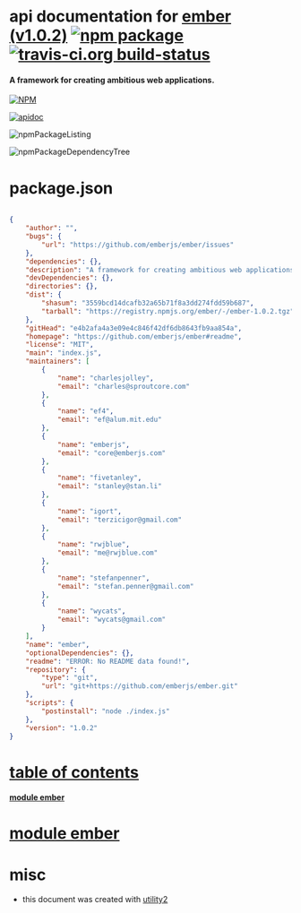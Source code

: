 # api documentation for  [ember (v1.0.2)](https://github.com/emberjs/ember#readme)  [![npm package](https://img.shields.io/npm/v/npmdoc-ember.svg?style=flat-square)](https://www.npmjs.org/package/npmdoc-ember) [![travis-ci.org build-status](https://api.travis-ci.org/npmdoc/node-npmdoc-ember.svg)](https://travis-ci.org/npmdoc/node-npmdoc-ember)
#### A framework for creating ambitious web applications.

[![NPM](https://nodei.co/npm/ember.png?downloads=true)](https://www.npmjs.com/package/ember)

[![apidoc](https://npmdoc.github.io/node-npmdoc-ember/build/screenCapture.buildNpmdoc.browser._2Fhome_2Ftravis_2Fbuild_2Fnpmdoc_2Fnode-npmdoc-ember_2Ftmp_2Fbuild_2Fapidoc.html.png)](https://npmdoc.github.io/node-npmdoc-ember/build/apidoc.html)

![npmPackageListing](https://npmdoc.github.io/node-npmdoc-ember/build/screenCapture.npmPackageListing.svg)

![npmPackageDependencyTree](https://npmdoc.github.io/node-npmdoc-ember/build/screenCapture.npmPackageDependencyTree.svg)



# package.json

```json

{
    "author": "",
    "bugs": {
        "url": "https://github.com/emberjs/ember/issues"
    },
    "dependencies": {},
    "description": "A framework for creating ambitious web applications.",
    "devDependencies": {},
    "directories": {},
    "dist": {
        "shasum": "3559bcd14dcafb32a65b71f8a3dd274fdd59b687",
        "tarball": "https://registry.npmjs.org/ember/-/ember-1.0.2.tgz"
    },
    "gitHead": "e4b2afa4a3e09e4c846f42df6db8643fb9aa854a",
    "homepage": "https://github.com/emberjs/ember#readme",
    "license": "MIT",
    "main": "index.js",
    "maintainers": [
        {
            "name": "charlesjolley",
            "email": "charles@sproutcore.com"
        },
        {
            "name": "ef4",
            "email": "ef@alum.mit.edu"
        },
        {
            "name": "emberjs",
            "email": "core@emberjs.com"
        },
        {
            "name": "fivetanley",
            "email": "stanley@stan.li"
        },
        {
            "name": "igort",
            "email": "terzicigor@gmail.com"
        },
        {
            "name": "rwjblue",
            "email": "me@rwjblue.com"
        },
        {
            "name": "stefanpenner",
            "email": "stefan.penner@gmail.com"
        },
        {
            "name": "wycats",
            "email": "wycats@gmail.com"
        }
    ],
    "name": "ember",
    "optionalDependencies": {},
    "readme": "ERROR: No README data found!",
    "repository": {
        "type": "git",
        "url": "git+https://github.com/emberjs/ember.git"
    },
    "scripts": {
        "postinstall": "node ./index.js"
    },
    "version": "1.0.2"
}
```



# <a name="apidoc.tableOfContents"></a>[table of contents](#apidoc.tableOfContents)

#### [module ember](#apidoc.module.ember)



# <a name="apidoc.module.ember"></a>[module ember](#apidoc.module.ember)



# misc
- this document was created with [utility2](https://github.com/kaizhu256/node-utility2)
